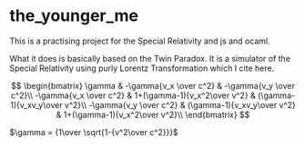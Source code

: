 # the_younger_me

This is a practising project for the Special Relativity and js and ocaml.

What it does is basically based on the Twin Paradox. It is a simulator of the Special Relativity using purly Lorentz Transformation which I cite here.

$$
\begin{bmatrix}
\gamma & -\gamma{v_x \over c^2} & -\gamma{v_y \over c^2}\\
-\gamma{v_x \over c^2} & 1+(\gamma-1){v_x^2\over v^2} & (\gamma-1){v_xv_y\over v^2}\\
-\gamma{v_y \over c^2} & (\gamma-1){v_xv_y\over v^2} & 1+(\gamma-1){v_x^2\over v^2}\\
\end{bmatrix}
$$

$\gamma = {1\over \sqrt{1-{v^2\over c^2}}}$
